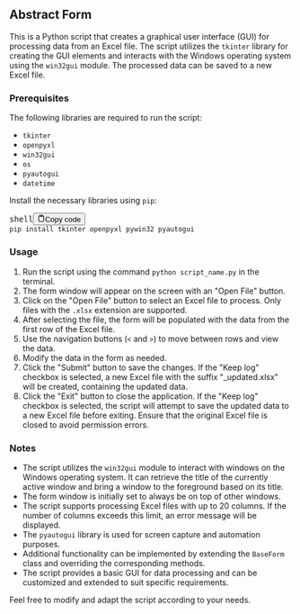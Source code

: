 ## Abstract Form

This is a Python script that creates a graphical user interface (GUI) for processing data from an Excel file. The script utilizes the `tkinter` library for creating the GUI elements and interacts with the Windows operating system using the `win32gui` module. The processed data can be saved to a new Excel file.

### Prerequisites

The following libraries are required to run the script:

* `tkinter`
* `openpyxl`
* `win32gui`
* `os`
* `pyautogui`
* `datetime`

Install the necessary libraries using `pip`:

<pre><div class="bg-black rounded-md mb-4"><div class="flex items-center relative text-gray-200 bg-gray-800 px-4 py-2 text-xs font-sans justify-between rounded-t-md"><span>shell</span><button class="flex ml-auto gap-2"><svg stroke="currentColor" fill="none" stroke-width="2" viewBox="0 0 24 24" stroke-linecap="round" stroke-linejoin="round" class="h-4 w-4" height="1em" width="1em" xmlns="http://www.w3.org/2000/svg"><path d="M16 4h2a2 2 0 0 1 2 2v14a2 2 0 0 1-2 2H6a2 2 0 0 1-2-2V6a2 2 0 0 1 2-2h2"></path><rect x="8" y="2" width="8" height="4" rx="1" ry="1"></rect></svg>Copy code</button></div><div class="p-4 overflow-y-auto"><code class="!whitespace-pre hljs language-shell">pip install tkinter openpyxl pywin32 pyautogui
</code></div></div></pre>

### Usage

1. Run the script using the command `python script_name.py` in the terminal.
2. The form window will appear on the screen with an "Open File" button.
3. Click on the "Open File" button to select an Excel file to process. Only files with the `.xlsx` extension are supported.
4. After selecting the file, the form will be populated with the data from the first row of the Excel file.
5. Use the navigation buttons (`<` and `>`) to move between rows and view the data.
6. Modify the data in the form as needed.
7. Click the "Submit" button to save the changes. If the "Keep log" checkbox is selected, a new Excel file with the suffix "_updated.xlsx" will be created, containing the updated data.
8. Click the "Exit" button to close the application. If the "Keep log" checkbox is selected, the script will attempt to save the updated data to a new Excel file before exiting. Ensure that the original Excel file is closed to avoid permission errors.

### Notes

* The script utilizes the `win32gui` module to interact with windows on the Windows operating system. It can retrieve the title of the currently active window and bring a window to the foreground based on its title.
* The form window is initially set to always be on top of other windows.
* The script supports processing Excel files with up to 20 columns. If the number of columns exceeds this limit, an error message will be displayed.
* The `pyautogui` library is used for screen capture and automation purposes.
* Additional functionality can be implemented by extending the `BaseForm` class and overriding the corresponding methods.
* The script provides a basic GUI for data processing and can be customized and extended to suit specific requirements.

Feel free to modify and adapt the script according to your needs.
